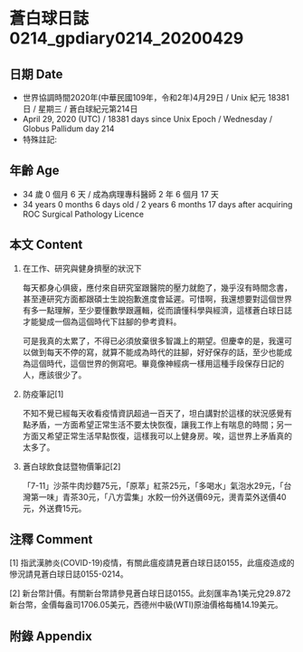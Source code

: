 [_metadata_:encoding]: - "utf-8"
[_metadata_:fileformat]: - "markdown"
[_metadata_:MIME_type]: - "text/plain"
[_metadata_:markdown_version]: - "commonmark version 0.29"
[_metadata_:markdown_spec]: - "https://spec.commonmark.org/0.29/"

# 蒼白球日誌0214_gpdiary0214_20200429 #

## 日期 Date ##

* 世界協調時間2020年(中華民國109年，令和2年)4月29日 / Unix 紀元 18381 日 / 星期三 / 蒼白球紀元第214日
* April 29, 2020 (UTC) / 18381 days since Unix Epoch / Wednesday / Globus Pallidum day 214
* 特殊註記:

## 年齡 Age ##

* 34 歲 0 個月 6 天 / 成為病理專科醫師 2 年 6 個月 17 天
* 34 years 0 months 6 days old / 2 years 6 months 17 days after acquiring ROC Surgical Pathology Licence

## 本文 Content ##

1. 在工作、研究與健身擠壓的狀況下

    每天都身心俱疲，應付來自研究室跟醫院的壓力就飽了，幾乎沒有時間念書，甚至連研究方面都跟碩士生說抱歉進度會延遲。可惜啊，我還想要對這個世界有多一點理解，至少要懂數學跟邏輯，從而讀懂科學與經濟，這樣蒼白球日誌才能變成一個為這個時代下註腳的參考資料。

    可是我真的太累了，不得已必須放棄很多智識上的期望。但慶幸的是，我還可以做到每天不停的寫，就算不能成為時代的註腳，好好保存的話，至少也能成為這個時代，這個世界的側寫吧。畢竟像神經病一樣用這種手段保存日記的人，應該很少了。

2. 防疫筆記[1]

    不知不覺已經每天收看疫情資訊超過一百天了，坦白講對於這樣的狀況感覺有點矛盾，一方面希望正常生活不要太快恢復，讓我工作上有喘息的時間；另一方面又希望正常生活早點恢復，這樣我可以上健身房。唉，這世界上矛盾真的太多了。

3. 蒼白球飲食誌暨物價筆記[2]

    「7-11」沙茶牛肉炒麵75元，「原萃」紅茶25元，「多喝水」氣泡水29元，「台灣第一味」青茶30元，「八方雲集」水餃一份外送價69元，燙青菜外送價40元，外送費15元。

## 注釋 Comment ##

[1] 指武漢肺炎(COVID-19)疫情，有關此瘟疫請見蒼白球日誌0155，此瘟疫造成的慘況請見蒼白球日誌0155-0214。

[2] 新台幣計價。有關新台幣請參見蒼白球日誌0155。此刻匯率為1美元兌29.872新台幣，金價每盎司1706.05美元，西德州中級(WTI)原油價格每桶14.19美元。

## 附錄 Appendix ##

